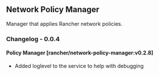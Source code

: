 ## Network Policy Manager

Manager that applies Rancher network policies.

### Changelog - 0.0.4

#### Policy Manager [rancher/network-policy-manager:v0.2.8]
* Added loglevel to the service to help with debugging
